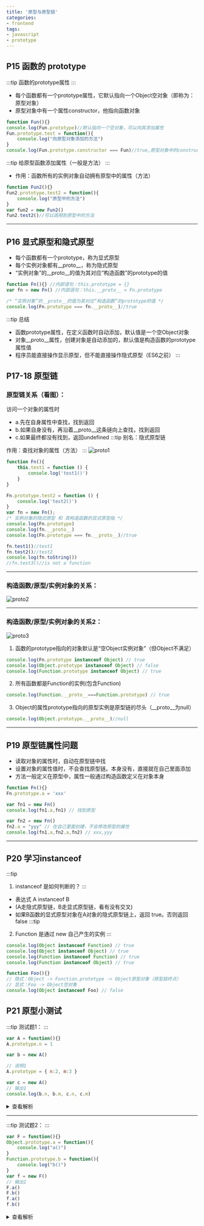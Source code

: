 ```yaml
---
title: '原型与原型链'
categories:
- frontend
tags:
- javascript
- prototype
---
```


## P15 函数的 prototype
:::tip
函数的prototype属性
:::
* 每个函数都有一个prototype属性，它默认指向一个Object空对象（即称为：原型对象）
* 原型对象中有一个属性constructor，他指向函数对象
```js
function Fun(){}
console.log(Fun.prototype)//默认指向一个空对象，可以向其添加属性
Fun.prototype.test = function(){
    console.log("向原型对象添加的方法")
}
console.log(Fun.prototype.constructor === Fun)//true,原型对象中的constructor指向函数对象
```

:::tip
给原型函数添加属性（一般是方法）
:::
* 作用：函数所有的实例对象自动拥有原型中的属性（方法）
```js
function Fun2(){}
Fun2.prototype.test2 = function(){
    console.log("原型中的方法")
}
var fun2 = new Fun2()
fun2.test2()//可以调用到原型中的方法
```
---

## P16 显式原型和隐式原型
* 每个函数都有一个prototype，称为显式原型
* 每个实例对象都有__proto__，称为隐式原型
* “实例对象”的__proto__的值为其对应“构造函数”的prototype的值
```js
function Fn(){} //内部语句：this.prototype = {}
var fn = new Fn() //内部语句：this.__proto__ = Fn.prototype

/* “实例对象”的__proto__的值为其对应“构造函数”的prototype的值 */
console.log(Fn.prototype === fn.__proto__)//true
```
:::tip 总结
* 函数prototype属性，在定义函数时自动添加，默认值是一个空Object对象
* 对象__proto__属性，创建对象是自动添加的，默认值是构造函数的prototype属性值
* 程序员能直接操作显示原型，但不能直接操作隐式原型（ES6之前）
:::

## P17-18 原型链
### 原型链关系（看图）：
访问一个对象的属性时
* a.先在自身属性中查找，找到返回
* b.如果自身没有，再沿着__proto__这条链向上查找，找到返回
* c.如果最终都没有找到，返回undefined
:::tip
别名：隐式原型链

作用：查找对象的属性（方法）
:::
<img class="zoom-img" :src="$withBase('/assets/frontend/prototypeChain_1.png')" alt="proto1">

```js
function Fn(){
    this.test1 = function () {
        console.log('test1()')
    }
}

Fn.prototype.test2 = function () {
    console.log('test2()')
}
var fn = new Fn();
/* 实例对象的隐式原型 和 其构造函数的显式原型指 */
console.log(Fn.prototype)
console.log(fn.__proto__)
console.log(Fn.prototype === fn.__proto__)//true

fn.test1()//test1
fn.test2()//test2
console.log(fn.toString())
//fn.test3()//is not a function
```
---

### 构造函数/原型/实例对象的关系：
<img class="zoom-img" :src="$withBase('/assets/frontend/prototypeChain_2.png')" alt="proto2">

---

### 构造函数/原型/实例对象的关系2：
<img class="zoom-img" :src="$withBase('/assets/frontend/prototypeChain_3.png')" alt="proto3">

1. 函数的prototype指向的对象默认是“空Object实例对象”（但Object不满足）
```js
console.log(Fn.prototype instanceof Object) // true
console.log(Object.prototype instanceof Object) // false
console.log(Function.prototype instanceof Object) // true
```
2. 所有函数都是Function的实例(包含Function)
```js
console.log(Function.__proto__===Function.prototype) // true

```
3. Object的属性prototype指向的原型实例是原型链的尽头（__proto__为null）
```js
console.log(Object.prototype.__proto__)//null
```
---

## P19 原型链属性问题
* 读取对象的属性时，自动在原型链中找
* 设置对象的属性值时，不会查找原型链。本身没有，直接就在自己里面添加
* 方法一般定义在原型中，属性一般通过构造函数定义在对象本身
```js
function Fn(){}
Fn.prototype.a = 'xxx'

var fn1 = new Fn()
console.log(fn1.a,fn1) // 找到原型

var fn2 = new Fn()
fn2.a = "yyy" // 在自己里面创建，不会修改原型的属性
console.log(fn1.a,fn2.a,fn2) // xxx,yyy
```
---

## P20 学习instanceof
:::tip
1. instanceof 是如何判断的？
:::
* 表达式 A instanceof B
* (A走隐式原型链，B走显式原型链，看有没有交叉)
* 如果B函数的显式原型对象在A对象的隐式原型链上，返回 true。否则返回 false
:::tip
2. Function 是通过 new 自己产生的实例
:::
```js
console.log(Object instanceof Function) // true
console.log(Object instanceof Object) // true
console.log(Function instanceof Function) // true
console.log(Function instanceof Object) // true

function Foo(){}
// 隐式：Object -> Function.prototype -> Object原型对象（原型链终点）
// 显式：Foo -> Object空对象 
console.log(Object instanceof Foo) // false
```

## P21 原型小测试
:::tip
测试题1：
:::
```js
var A = function(){}
A.prototype.n = 1

var b = new A()

// 说明1
A.prototype = { n:2, m:3 }

var c = new A()
// 输出1
console.log(b.n, b.m, c.n, c.m)
```

<details>
<summary>查看解析</summary>
<pre>
<code>
// 说明1：这一步，A的显式原型指向了一个新的Object对象，而上面b的隐式原型还是指向原来的Object
A.prototype = { n:2, m:3 }
...
// 输出1：
console.log(b.n, b.m, c.n, c.m) // 1,undefined,2,3
</code>
</pre>
</details>

---

:::tip
测试题2：
:::

```js
var F = function(){}
Object.prototype.a = function(){
    console.log("a()")
}
Function.prototype.b = function(){
    console.log("b()")
}
var f = new F()
// 输出1
F.a()
F.b()
f.a()
f.b()
```

<details>
<summary>查看解析</summary>
<pre>
<code>
// 作为对象调用的时候，都是通过__proto__查找
// 输出1：
F.a() // a()
F.b() // b()
f.a() // a()
f.b() // is not a function
</code>
</pre>
</details>
